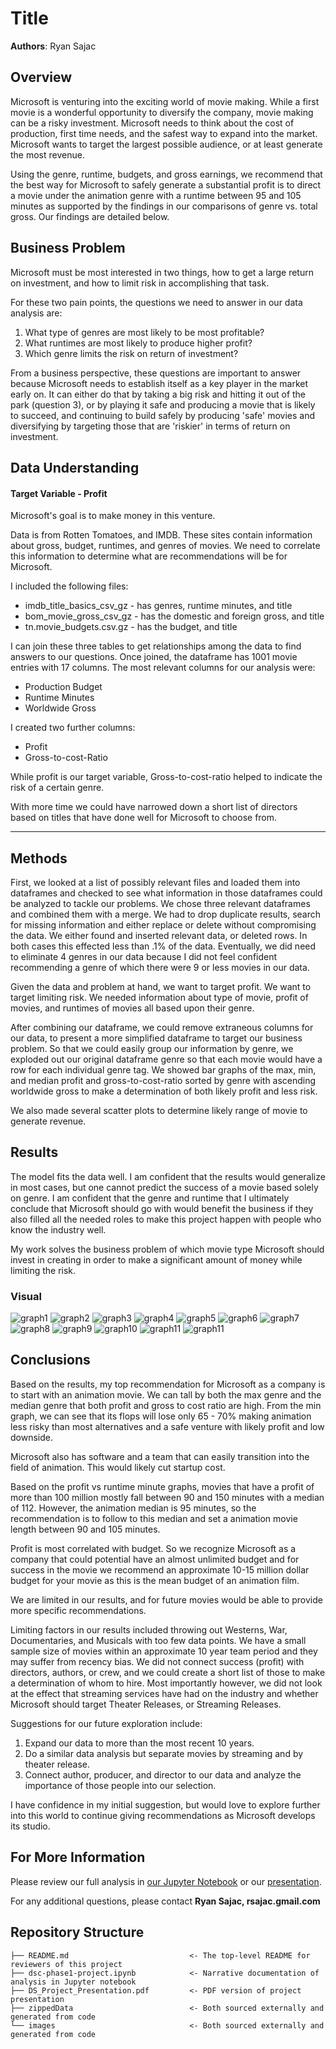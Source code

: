 # Title

**Authors**: Ryan Sajac

## Overview

Microsoft is venturing into the exciting world of movie making. While a first movie is a wonderful opportunity to diversify the company, movie making can be a risky investment. Microsoft needs to think about the cost of production, first time needs, and the safest way to expand into the market. Microsoft wants to target the largest possible audience, or at least generate the most revenue.

Using the genre, runtime, budgets, and gross earnings, we recommend that the best way for Microsoft to safely generate a substantial profit is to direct a movie under the animation genre with a runtime between 95 and 105 minutes as supported by the findings in our comparisons of genre vs. total gross. Our findings are detailed below.

## Business Problem

Microsoft must be most interested in two things, how to get a large return on investment, and how to limit risk in accomplishing that task. 

For these two pain points, the questions we need to answer in our data analysis are:
1. What type of genres are most likely to be most profitable? 
2. What runtimes are most likely to produce higher profit?
3. Which genre limits the risk on return of investment? 

From a business perspective, these questions are important to answer because Microsoft needs to establish itself as a key player in the market early on. It can either do that by taking a big risk and hitting it out of the park (question 3), or by playing it safe and producing a movie that is likely to succeed, and continuing to build safely by producing 'safe' movies and diversifying by targeting those that are 'riskier' in terms of return on investment. 


## Data Understanding

#### Target Variable - Profit

Microsoft's goal is to make money in this venture. 

Data is from Rotten Tomatoes, and IMDB. These sites contain information about gross, budget, runtimes, and genres of movies. We need to correlate this information to determine what are recommendations will be for Microsoft. 

I included the following files:
* imdb_title_basics_csv_gz - has genres, runtime minutes, and title
* bom_movie_gross_csv_gz - has the domestic and foreign gross, and title
* tn.movie_budgets.csv.gz - has the budget, and title

I can join these three tables to get relationships among the data to find answers to our questions. Once joined, the dataframe has 1001 movie entries with 17 columns. The most relevant columns for our analysis were: 
* Production Budget
* Runtime Minutes
* Worldwide Gross

I created two further columns:
* Profit
* Gross-to-cost-Ratio

While profit is our target variable, Gross-to-cost-ratio helped to indicate the risk of a certain genre. 

With more time we could have narrowed down a short list of directors based on titles that have done well for Microsoft to choose from. 
***

## Methods

First, we looked at a list of possibly relevant files and loaded them into dataframes and checked to see what information in those dataframes could be analyzed to tackle our problems. We chose three relevant dataframes and combined them with a merge. We had to drop duplicate results, search for missing information and either replace or delete without compromising the data. We either found and inserted relevant data, or deleted rows. In both cases this effected less than .1% of the data. Eventually, we 
did need to eliminate 4 genres in our data because I did not feel confident recommending a genre of which there were 9 or less movies in our data. 

Given the data and problem at hand, we want to target profit. We want to target limiting risk. We needed information about type of movie, profit of movies, and runtimes of movies all based upon their genre. 

After combining our dataframe, we could remove extraneous columns for our data, to present a more simplified dataframe to target our business problem. So that we could easily group our information by genre, we exploded out our original dataframe genre so that each movie would have a row for each individual genre tag. 
We showed bar graphs of the max, min, and median profit and gross-to-cost-ratio sorted by genre with ascending worldwide gross to make a determination of both likely profit and less risk. 

We also made several scatter plots to determine likely range of movie to generate revenue. 

## Results

The model fits the data well. I am confident that the results would 
generalize in most cases, but one cannot predict the success of a movie
based solely on genre. I am confident that the genre and runtime that I 
ultimately conclude that Microsoft should go with would benefit the business
if they also filled all the needed roles to make this project happen with
people who know the industry well. 

My work solves the business problem of which movie type Microsoft should 
invest in creating in order to make a significant amount of money while
limiting the risk. 


### Visual 
![graph1](./Images/MaxbygenGtc.png)
![graph2](./Images/Maxbygenprof.png)
![graph3](./Images/MedbygenGtc.png)
![graph4](./Images/Medbygenprof.png)
![graph5](./Images/MinbygenGtc.png)
![graph6](./Images/Prof1.png)
![graph7](./Images/Prof2.png)
![graph8](./Images/Prof3.png)
![graph9](./Images/Prof4.png)
![graph10](./Images/Prof5.png)
![graph11](./Images/runtimebox.png)
![graph11](./Images/runtimebox2.png)

## Conclusions

Based on the results, my top recommendation for Microsoft as a company is to start with an animation movie. We can tall by both the max genre and the median genre that both profit and gross to cost ratio are high. From the min graph, we can see that its flops will lose only 65 - 70% making animation less risky than most alternatives and a safe venture with likely profit and low downside. 

Microsoft also has software and a team that can easily transition into the field of animation. This would likely cut startup cost. 

Based on the profit vs runtime minute graphs, movies that have a profit of more than 100 million mostly fall between 90 and 150 minutes with a median of 112. However, the animation median is 95 minutes, so the recommendation is to follow to this median and set a animation movie length between 90 and 105 minutes. 

Profit is most correlated with budget. So we recognize Microsoft as a company that could potential have an almost unlimited budget and for success in the movie we recommend an approximate 10-15 million dollar budget for your movie as this is the mean budget of an animation film. 

We are limited in our results, and for future movies would be able to provide more specific recommendations.

Limiting factors in our results included throwing out Westerns, War, Documentaries, and Musicals with too few data points. We have a small sample size of movies within an approximate 10 year team period and they may suffer from recency bias. We did not connect success (profit) with directors, authors, or crew, and we could create a short list of those to make a determination of whom to hire. Most importantly however, we did not look at the effect that streaming services have had on the industry and whether Microsoft should target Theater Releases, or Streaming Releases. 

Suggestions for our future exploration include: 
1. Expand our data to more than the most recent 10 years. 
2. Do a similar data analysis but separate movies by streaming and by theater release. 
3. Connect author, producer, and director to our data and analyze the importance of those people into our selection. 

I have confidence in my initial suggestion, but would love to explore further into this world to continue giving recommendations as Microsoft develops its studio. 

## For More Information

Please review our full analysis in [our Jupyter Notebook](./dsc-phase1-project.ipynb) or our [presentation](./DS_Project_Presentation.pdf).

For any additional questions, please contact **Ryan Sajac, rsajac.gmail.com**

## Repository Structure



```
├── README.md                           <- The top-level README for reviewers of this project
├── dsc-phase1-project.ipynb            <- Narrative documentation of analysis in Jupyter notebook
├── DS_Project_Presentation.pdf         <- PDF version of project presentation
├── zippedData                          <- Both sourced externally and generated from code
└── images                              <- Both sourced externally and generated from code
```
